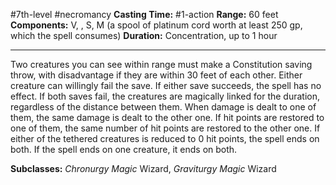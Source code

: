 #7th-level #necromancy
**Casting Time:** #1-action
**Range:** 60 feet
**Components:** V, , S, M (a spool of platinum cord worth at least 250 gp, which the spell consumes)
**Duration:** Concentration, up to 1 hour

---

Two creatures you can see within range must make a Constitution saving throw, with disadvantage if they are within 30 feet of each other. Either creature can willingly fail the save. If either save succeeds, the spell has no effect. If both saves fail, the creatures are magically linked for the duration, regardless of the distance between them. When damage is dealt to one of them, the same damage is dealt to the other one. If hit points are restored to one of them, the same number of hit points are restored to the other one. If either of the tethered creatures is reduced to 0 hit points, the spell ends on both. If the spell ends on one creature, it ends on both.


**Subclasses:** *Chronurgy Magic* Wizard, *Graviturgy Magic* Wizard
